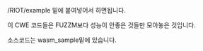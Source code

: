 /RIOT/example 밑에 붙여넣어서 하면됩니다.

이 CWE 코드들은 FUZZM보다 성능이 안좋은 것들만 모아놓은 것입니다.

 소스코드는 wasm_sample밑에 있습니다.
